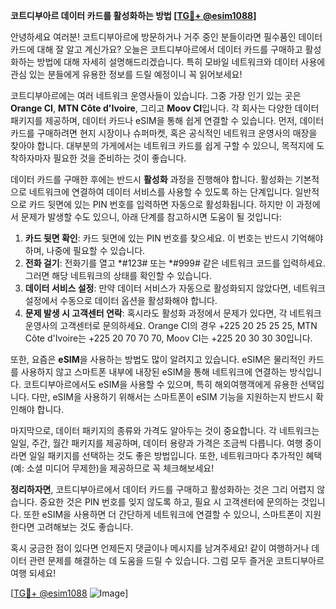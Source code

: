 **코트디부아르 데이터 카드를 활성화하는 방법 [[TG💪+ @esim1088](https://t.me/s/esim1088)]**

안녕하세요 여러분! 코트디부아르에 방문하거나 거주 중인 분들이라면 필수품인 데이터 카드에 대해 잘 알고 계신가요? 오늘은 코트디부아르에서 데이터 카드를 구매하고 활성화하는 방법에 대해 자세히 설명해드리겠습니다. 특히 모바일 네트워크와 데이터 사용에 관심 있는 분들에게 유용한 정보를 드릴 예정이니 꼭 읽어보세요!

코트디부아르에는 여러 네트워크 운영사들이 있습니다. 그중 가장 인기 있는 곳은 **Orange CI**, **MTN Côte d'Ivoire**, 그리고 **Moov CI**입니다. 각 회사는 다양한 데이터 패키지를 제공하며, 데이터 카드나 eSIM을 통해 쉽게 연결할 수 있습니다. 먼저, 데이터 카드를 구매하려면 현지 시장이나 슈퍼마켓, 혹은 공식적인 네트워크 운영사의 매장을 찾아야 합니다. 대부분의 가게에서는 네트워크 카드를 쉽게 구할 수 있으니, 목적지에 도착하자마자 필요한 것을 준비하는 것이 좋습니다.

데이터 카드를 구매한 후에는 반드시 **활성화** 과정을 진행해야 합니다. 활성화는 기본적으로 네트워크에 연결하여 데이터 서비스를 사용할 수 있도록 하는 단계입니다. 일반적으로 카드 뒷면에 있는 PIN 번호를 입력하면 자동으로 활성화됩니다. 하지만 이 과정에서 문제가 발생할 수도 있으니, 아래 단계를 참고하시면 도움이 될 것입니다:

1. **카드 뒷면 확인**: 카드 뒷면에 있는 PIN 번호를 찾으세요. 이 번호는 반드시 기억해야 하며, 나중에 필요할 수 있습니다.
2. **전화 걸기**: 전화기를 열고 *#123# 또는 *#999# 같은 네트워크 코드를 입력하세요. 그러면 해당 네트워크의 상태를 확인할 수 있습니다.
3. **데이터 서비스 설정**: 만약 데이터 서비스가 자동으로 활성화되지 않았다면, 네트워크 설정에서 수동으로 데이터 옵션을 활성화해야 합니다.
4. **문제 발생 시 고객센터 연락**: 혹시라도 활성화 과정에서 문제가 있다면, 각 네트워크 운영사의 고객센터로 문의하세요. Orange CI의 경우 +225 20 25 25 25, MTN Côte d'Ivoire는 +225 20 70 70 70, Moov CI는 +225 20 30 30 30입니다.

또한, 요즘은 **eSIM**을 사용하는 방법도 많이 알려지고 있습니다. eSIM은 물리적인 카드를 사용하지 않고 스마트폰 내부에 내장된 eSIM을 통해 네트워크에 연결하는 방식입니다. 코트디부아르에서도 eSIM을 사용할 수 있으며, 특히 해외여행객에게 유용한 선택입니다. 다만, eSIM을 사용하기 위해서는 스마트폰이 eSIM 기능을 지원하는지 반드시 확인해야 합니다.

마지막으로, 데이터 패키지의 종류와 가격도 알아두는 것이 중요합니다. 각 네트워크는 일일, 주간, 월간 패키지를 제공하며, 데이터 용량과 가격은 조금씩 다릅니다. 여행 중이라면 일일 패키지를 선택하는 것도 좋은 방법입니다. 또한, 네트워크마다 추가적인 혜택(예: 소셜 미디어 무제한)을 제공하므로 꼭 체크해보세요!

**정리하자면**, 코트디부아르에서 데이터 카드를 구매하고 활성화하는 것은 그리 어렵지 않습니다. 중요한 것은 PIN 번호를 잊지 않도록 하고, 필요 시 고객센터에 문의하는 것입니다. 또한 eSIM을 사용하면 더 간단하게 네트워크에 연결할 수 있으니, 스마트폰이 지원한다면 고려해보는 것도 좋습니다.

혹시 궁금한 점이 있다면 언제든지 댓글이나 메시지를 남겨주세요! 같이 여행하거나 데이터 관련 문제를 해결하는 데 도움을 드릴 수 있습니다. 그럼 모두 즐거운 코트디부아르 여행 되세요!

[[TG💪+ @esim1088](https://t.me/s/esim1088) ![Image](https://i.postimg.cc/Y0z9fWf4/image.png)]